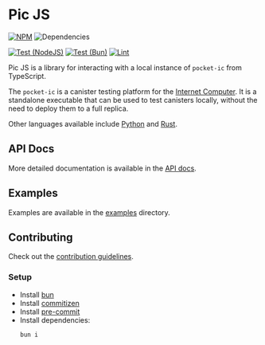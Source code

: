 # Pic JS

[![NPM](https://badge.fury.io/js/@dfinity%2Fpic.svg)](https://badge.fury.io/js/@dfinity%2Fpic)
![Dependencies](https://img.shields.io/librariesio/release/npm/%40dfinity/pic)

[![Test (NodeJS)](https://github.com/dfinity/pic-js/actions/workflows/test-nodejs.yml/badge.svg)](https://github.com/dfinity/pic-js/actions/workflows/test-nodejs.yml)
[![Test (Bun)](https://github.com/dfinity/pic-js/actions/workflows/test-bun.yml/badge.svg)](https://github.com/dfinity/pic-js/actions/workflows/test-bun.yml)
[![Lint](https://github.com/dfinity/pic-js/actions/workflows/lint.yml/badge.svg)](https://github.com/dfinity/pic-js/actions/workflows/lint.yml)

Pic JS is a library for interacting with a local instance of `pocket-ic` from TypeScript.

The `pocket-ic` is a canister testing platform for the [Internet Computer](https://internetcomputer.org/). It is a standalone executable that can be used to test canisters locally, without the need to deploy them to a full replica.

Other languages available include [Python](https://github.com/dfinity/pocketic-py/) and [Rust](https://github.com/dfinity/ic/tree/master/packages/pocket-ic).

## API Docs

More detailed documentation is available in the [API docs](https://dfinity.github.io/pic-js/).

## Examples

Examples are available in the [examples](./examples/README.md) directory.

## Contributing

Check out the [contribution guidelines](./.github/CONTRIBUTING.md).

### Setup

- Install [bun](https://bun.sh/)
- Install [commitizen](https://commitizen-tools.github.io/commitizen/)
- Install [pre-commit](https://pre-commit.com/)
- Install dependencies:
  ```bash
  bun i
  ```
